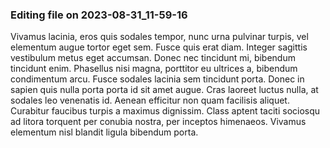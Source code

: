

### Editing file on 2023-08-31_11-59-16

Vivamus lacinia, eros quis sodales tempor, nunc urna pulvinar turpis, vel elementum augue tortor eget sem. Fusce quis erat diam. Integer sagittis vestibulum metus eget accumsan. Donec nec tincidunt mi, bibendum tincidunt enim. Phasellus nisi magna, porttitor eu ultrices a, bibendum condimentum arcu. Fusce sodales lacinia sem tincidunt porta. Donec in sapien quis nulla porta porta id sit amet augue. Cras laoreet luctus nulla, at sodales leo venenatis id. Aenean efficitur non quam facilisis aliquet. Curabitur faucibus turpis a maximus dignissim. Class aptent taciti sociosqu ad litora torquent per conubia nostra, per inceptos himenaeos. Vivamus elementum nisl blandit ligula bibendum porta.


